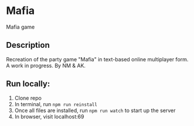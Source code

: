 # Mafia
Mafia game

## Description
Recreation of the party game "Mafia" in text-based online multiplayer form.
A work in progress.
By NM & AK.

## Run locally:
1. Clone repo
2. In terminal, run `npm run reinstall`
3. Once all files are installed, run `npm run watch` to start up the server 
4. In browser, visit localhost:69

